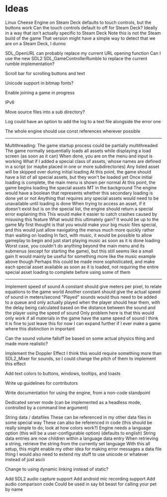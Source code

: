 # Ideas

Linux Cheese Engine on Steam Deck defaults to touch controls, but the buttons work
Can the touch controls default to off for Steam Deck?
Ideally in a way that isn't actually specific to Steam Deck
Note this is not the Steam build of the game
That version might have a simple way to detect that we are on a Steam Deck, I dunno

SDL_OpenURL can probably replace my current URL opening function
Can I use the new SDL2 SDL_GameControllerRumble to replace the current rumble implementation?

Scroll bar for scrolling buttons and text

Unicode support in bitmap fonts?

Enable joining a game in progress

IPv6

Move source files into a sub directory?

Log could have an option to add the log to a text file alongside the error one

The whole engine should use const references wherever possible

***
Multithreading:
The game startup process could be partially multithreaded
The game normally sequentially loads all assets while displaying a load screen (as soon as it can)
When done, you are on the menu and input is working
What if I added a special class of assets, whose names are defined in a script
(or maybe placed in one or more subdirectories)
Any listed asset will be skipped over during initial loading
At this point, the game should have a list of all special assets, but they won't be loaded yet
Once initial loading is complete, the main menu is shown per normal
At this point, the game begins loading the special assets MT in the background
The engine would have a boolean that represents whether this secondary loading is done yet or not
Anything that requires any special assets would need to be unavailable until loading is done
When trying to access an asset, if it doesn't exist but is on the special list,
the engine should return a special error explaining this
This would make it easier to catch crashes caused by misusing this feature
What would this ultimately gain? It would be up to the game
My first thought is that you would make your big music files special,
and this would just allow navigating the menus much more quickly rather than waiting on loading
In fact, with music, it would be possible to allow gameplay to begin and just start playing music as soon as it is done loading
Worst case, you couldn't do anything beyond the main menu and its submenus
(except for starting the game), but this still seems like a small gain
It would mainly be useful for something more like the music example above though
Perhaps this could be made more sophisticated, and make each special asset available as soon as it is loaded,
not requiring the entire special asset loading to complete before using some of them
***

Implement speed of sound
A constant should give meters per pixel, to relate equations to the game world
Another constant should give the actual speed of sound in meters/second
"Played" sounds would thus need to be added to a queue and only actually played when the player should hear them, with the delay being calculated based on the distance between the sound and the player using the speed of sound
Only problem here is that this would only work if all materials in the game have the same speed of sound
I think it is fine to just leave this for now
I can expand further if I ever make a game where this distinction in important

Can the sound volume falloff be based on some actual physics thing and made more realistic?

Implement the Doppler Effect
I think this would require something more than SDL2_Mixer for sounds, so I could change the pitch of them to implement this effect

Add text colors to buttons, windows, tooltips, and toasts

Write up guidelines for contributors

Write documentation for using the engine, from a non-code standpoint

Dedicated server mode (can be implemented as a headless mode, controlled by a command line argument)

String data / datafiles
These can be referenced in my other data files in some special way
These can also be referenced in code (this should be really simple to do; look at how colors work?)
Engine needs a language option (this will be a user-configurable option) (defaults to english)
String data entries are now children within a language data entry
When retrieving a string, retrieve the string from the currently set language
With this all setup, this might enable my other idea for making error messages a data file thing
I would also need to extend my stuff to use unicode or whatever instead of just ascii

Change to using dynamic linking instead of static?

Add SDL2 audio capture support
Add android mic recording support
Add audio comparison code
Could be used in say bit beast for calling your pet by name
